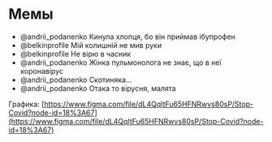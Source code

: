 # Мемы

* @andrii\_podanenko Кинула хлопця, бо він приймав ібупрофен
* @belkinprofile Мій колишній не мив руки
* @belkinprofile Не вірю в часник
* @andrii\_podanenko  Жінка пульмонолога не знає, що в неї коронавірус
* @andrii\_podanenko Скотиняка...
* @andrii\_podanenko Отака то вірусня, малята

Графика: [https://www.figma.com/file/dL4QqItFu65HFNRwvs80sP/Stop-Covid?node-id=18%3A67](https://www.figma.com/file/dL4QqItFu65HFNRwvs80sP/Stop-Covid?node-id=18%3A67)

